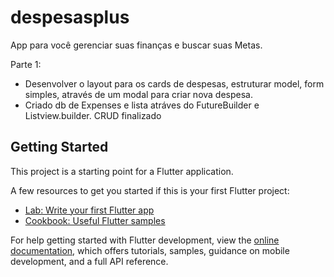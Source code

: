 # despesasplus

App para você gerenciar suas finanças e buscar suas Metas.

Parte 1:

- Desenvolver o layout para os cards de despesas, estruturar model, form simples, através de um modal para criar nova despesa.
- Criado db de Expenses e lista atráves do FutureBuilder e Listview.builder. CRUD finalizado

## Getting Started

This project is a starting point for a Flutter application.

A few resources to get you started if this is your first Flutter project:

- [Lab: Write your first Flutter app](https://docs.flutter.dev/get-started/codelab)
- [Cookbook: Useful Flutter samples](https://docs.flutter.dev/cookbook)

For help getting started with Flutter development, view the
[online documentation](https://docs.flutter.dev/), which offers tutorials,
samples, guidance on mobile development, and a full API reference.
